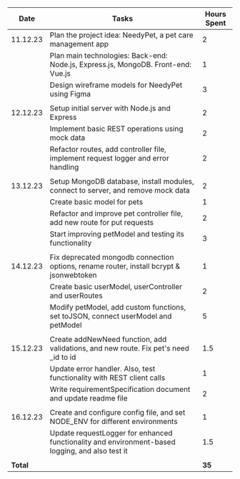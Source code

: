 | Date      | Tasks                                                                                           | Hours Spent |
| --------- | ----------------------------------------------------------------------------------------------- | ----------- |
| 11.12.23  | Plan the project idea: NeedyPet, a pet care management app                                      | 2           |
|           | Plan main technologies: Back-end: Node.js, Express.js, MongoDB. Front-end: Vue.js               | 1           |
|           | Design wireframe models for NeedyPet using Figma                                                | 3           |
|           |                                                                                                 |             |
| 12.12.23  | Setup initial server with Node.js and Express                                                   | 2           |
|           | Implement basic REST operations using mock data                                                 | 2           |
|           | Refactor routes, add controller file, implement request logger and error handling               | 2           |
|           |                                                                                                 |             |
| 13.12.23  | Setup MongoDB database, install modules, connect to server, and remove mock data                | 2           |
|           | Create basic model for pets                                                                     | 1           |
|           | Refactor and improve pet controller file, add new route for put requests                        | 2           |
|           | Start improving petModel and testing its functionality                                          | 3           |
|           |                                                                                                 |             |
| 14.12.23  | Fix deprecated mongodb connection options, rename router, install bcrypt & jsonwebtoken         | 1           |
|           | Create basic userModel, userController and userRoutes                                           | 2           |
|           | Modify petModel, add custom functions, set toJSON, connect userModel and petModel               | 5           |
|           |                                                                                                 |             |
| 15.12.23  | Create addNewNeed function, add validations, and new route. Fix pet's need \_id to id           | 1.5         |
|           | Update error handler. Also, test functionality with REST client calls                           | 1           |
|           | Write requirementSpecification document and update readme file                                  | 2           |
|           |                                                                                                 |             |
| 16.12.23  | Create and configure config file, and set NODE_ENV for different environments                   | 1           |
|           | Update requestLogger for enhanced functionality and environment-based logging, and also test it | 1.5         |
|           |                                                                                                 |             |
| **Total** |                                                                                                 | **35**      |
